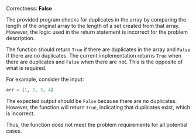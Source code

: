 Correctness: **False**

The provided program checks for duplicates in the array by comparing the length of the original array to the length of a set created from that array. However, the logic used in the return statement is incorrect for the problem description.

The function should return `True` if there are duplicates in the array and `False` if there are no duplicates. The current implementation returns `True` when there are duplicates and `False` when there are not. This is the opposite of what is required.

For example, consider the input:

```python
arr = [1, 2, 3, 4]
```

The expected output should be `False` because there are no duplicates. However, the function will return `True`, indicating that duplicates exist, which is incorrect.

Thus, the function does not meet the problem requirements for all potential cases.